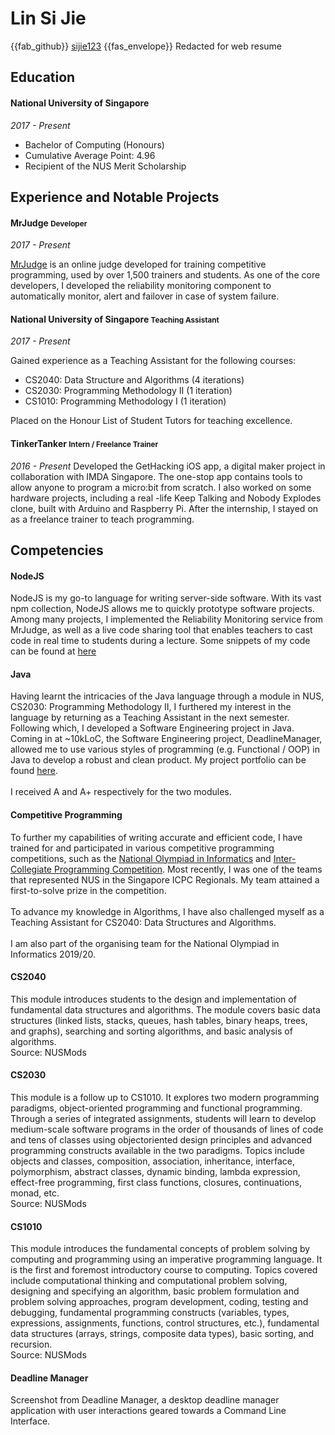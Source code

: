 # Lin Si Jie
{{fab_github}} [sijie123](https://github.com/sijie123)
{{fas_envelope}} Redacted for web resume

## Education

#### National University of Singapore
_2017 - Present_

- Bachelor of Computing (Honours)
- Cumulative Average Point: 4.96
- Recipient of the NUS Merit Scholarship

## Experience and Notable Projects

#### MrJudge <small class="text-muted">Developer</small>
_2017 - Present_

[MrJudge](https://dunjudge.me) is an online judge developed for training competitive programming, used by over 1,500 trainers and students.
As one of the core developers, I developed the reliability monitoring component to automatically monitor, alert and failover in case of system failure.

#### National University of Singapore <small class="text-muted">Teaching Assistant</small>
_2017 - Present_

Gained experience as a Teaching Assistant for the following courses:
- CS2040: <trigger for="modal:2040" trigger="click">Data Structure and Algorithms</trigger> (4 iterations)
- CS2030: <trigger for="modal:2030" trigger="click">Programming Methodology II</trigger> (1 iteration)
- CS1010: <trigger for="modal:1010" trigger="click">Programming Methodology I</trigger> (1 iteration)

Placed on the Honour List of Student Tutors for teaching excellence.

#### TinkerTanker <small class="text-muted">Intern / Freelance Trainer</small>
_2016 - Present_
Developed the GetHacking iOS app, a digital maker project in collaboration with IMDA Singapore. The one-stop app contains tools to allow anyone to program a micro:bit from scratch. I also worked on some hardware projects, including a real -life Keep Talking and Nobody Explodes clone, built with Arduino and Raspberry Pi.
After the internship, I stayed on as a freelance trainer to teach programming.

## Competencies

#### NodeJS
NodeJS is my go-to language for writing server-side software. With its vast npm collection, NodeJS allows me to quickly prototype software projects.
Among many projects, I implemented the Reliability Monitoring service from MrJudge, as well as a live code sharing tool that enables teachers to
cast code in real time to students during a lecture.
Some snippets of my code can be found at [here](https://gist.github.com/sijie123/26be19e7aba1522b79cef42b75bfed89)

#### Java
Having learnt the intricacies of the Java language through a module in NUS, CS2030: Programming Methodology II, 
I furthered my interest in the language by returning as a Teaching Assistant in the next semester.
Following which, I developed a Software Engineering project in Java. Coming in at ~10kLoC, 
the Software Engineering project, <trigger for="modal:dm" trigger="click">DeadlineManager</trigger>, allowed me to use various styles of programming (e.g. Functional / OOP) in Java to develop a robust and clean product.
My project portfolio can be found [here](https://cs2103-ay1819s1-w17-4.github.io/main/team/sijie123.html).
<br/>
<br/>
I received A and A+ respectively for the two modules.

#### Competitive Programming
To further my capabilities of writing accurate and efficient code, I have trained for and participated in various competitive programming competitions, 
such as the [National Olympiad in Informatics](https://noisg.comp.nus.edu.sg) and [Inter-Collegiate Programming Competition](https://www.comp.nus.edu.sg/~acmicpc/).
Most recently, I was one of the teams that represented NUS in the Singapore ICPC Regionals. My team attained a first-to-solve prize in the competition.
<br/>
<br/>
To advance my knowledge in Algorithms, I have also challenged myself as a Teaching Assistant for CS2040: Data Structures and Algorithms.
<br/>
<br/>
I am also part of the organising team for the National Olympiad in Informatics 2019/20.

<modal id="modal:2040">
  <div slot="modal-header" class="modal-title text-center">
    <h4>CS2040</h4>
  </div>
  <p>This module introduces students to the design and implementation of fundamental data structures and algorithms. 
The module covers basic data structures (linked lists, stacks, queues, hash tables, binary heaps, trees, and graphs), 
searching and sorting algorithms, and basic analysis of algorithms.<br/>Source: NUSMods</p>
</modal>

<modal id="modal:2030">
  <div slot="modal-header" class="modal-title text-center">
  <h4>CS2030</h4>
  </div>
  <p>This module is a follow up to CS1010. It explores two modern programming paradigms, object-oriented programming 
and functional programming. Through a series of integrated assignments, students will learn to develop medium-scale 
software programs in the order of thousands of lines of code and tens of classes using objectoriented design principles 
and advanced programming constructs available in the two paradigms. Topics include objects and classes, composition, 
association, inheritance, interface, polymorphism, abstract classes, dynamic binding, lambda expression, effect-free programming, 
first class functions, closures, continuations, monad, etc.<br/>Source: NUSMods</p>
</modal>

<modal id="modal:1010">
  <div slot="modal-header" class="modal-title text-center">
    <h4>CS1010</h4>
  </div>
  <p>This module introduces the fundamental concepts of problem solving by computing and programming using an imperative programming language.
 It is the first and foremost introductory course to computing. Topics covered include computational thinking and computational problem solving, 
 designing and specifying an algorithm, basic problem formulation and problem solving approaches, program development, coding, testing and debugging, 
 fundamental programming constructs (variables, types, expressions, assignments, functions, control structures, etc.), fundamental data structures 
 (arrays, strings, composite data types), basic sorting, and recursion.<br/>Source: NUSMods</p>
</modal>

<modal id="modal:dm">
  <div slot="modal-header" class="modal-title text-center">
    <h4>Deadline Manager</h4>
  </div>
  <pic src="students/linSiJie/deadlinemanager.png" style="width: 100%">
    Screenshot from Deadline Manager, a desktop deadline manager application with user interactions geared towards a Command Line Interface.
  </pic>
</modal>